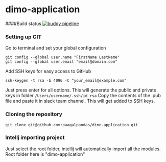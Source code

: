 # dimo-application

####Build status
[![buddy pipeline](https://app.buddy.works/paagalpandas/dimo-application/pipelines/pipeline/235942/badge.svg?token=95fa09469243d7a30a69b94da75d8570506250b423d156b73bf879d00f580eba "buddy pipeline")](https://app.buddy.works/paagalpandas/dimo-application/pipelines/pipeline/235942)

### Setting up GIT

Go to terminal and set your global configuration
~~~
git config --global user.name "FirstName LastName"
git config --global user.email "email@domain.com"
~~~

Add SSH keys for easy access to GitHub

~~~
ssh-keygen -t rsa -b 4096 -C "your_email@example.com"
~~~

Just press enter for all options. This will generate the public and private keys in folder `/Users/username/.ssh/id_rsa`
Copy the contents of the .pub file and paste it in slack team channel. This will get added to SSH keys.


### Cloning the repository

~~~
git clone git@github.com:paagalpandas/dimo-application.git
~~~

### Intellj importing project

Just select the root folder, intellij will automatically import all the modules.
Root folder here is "dimo-application"